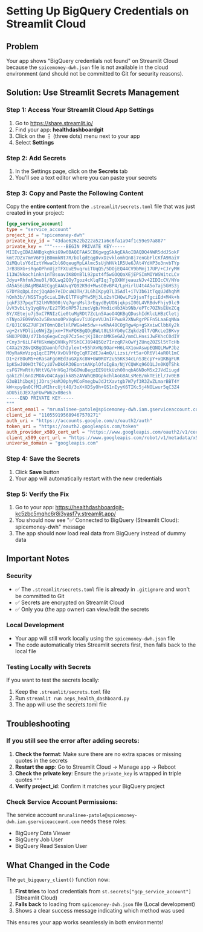 # Setting Up BigQuery Credentials on Streamlit Cloud

## Problem
Your app shows "BigQuery credentials not found" on Streamlit Cloud because the `spicemoney-dwh.json` file is not available in the cloud environment (and should not be committed to Git for security reasons).

## Solution: Use Streamlit Secrets Management

### Step 1: Access Your Streamlit Cloud App Settings

1. Go to https://share.streamlit.io/
2. Find your app: **healthdashboardgit**
3. Click on the **⋮** (three dots) menu next to your app
4. Select **Settings**

### Step 2: Add Secrets

1. In the Settings page, click on the **Secrets** tab
2. You'll see a text editor where you can paste your secrets

### Step 3: Copy and Paste the Following Content

Copy the **entire content** from the `.streamlit/secrets.toml` file that was just created in your project:

```toml
[gcp_service_account]
type = "service_account"
project_id = "spicemoney-dwh"
private_key_id = "43dae62622b222a521a6c6fa1a94f1c59e97a887"
private_key = """-----BEGIN PRIVATE KEY-----
MIIEvgIBADANBgkqhkiG9w0BAQEFAASCBKgwggSkAgEAAoIBAQDQ4NWR5ddJSokF
kmt7DZx7mHV6F9jB0mmkRt7R/bUlgdEqg0vxDzvklomhQn8j7enGbFlCKfA9RaiV
QiMQulsY6dIztYWwaCbl60qeugMpLAlmc5sUjhHVk1R5Ue6JAt4YdXP3o3nvbTYp
JrB3BXG+sRqoOPhnUjzTFXUuE9vqruiTUqQ5/5DOjEQ44CV9bMmj17UP/+CJryMH
i13WJNkochinkn1nTBsoav3K8OnBlL92pxt4f5wGOQQaXEjEPSImMIYWSWitcLCv
Jdyu+RhfmNJmu0l/0OLwq2QOy7goz4cKlqFIqj7gOXHYjeauzNJv42IDIcCV/NYo
dA5A56iBAgMBAAECggEAAUvqYQ92K9d+MwsOBvBP4/LpHirlU4t4A5o7aj5GHS3j
G7DY8qDpLdzcjQqAOe7eIDcuW3TH/JL6hIKpyQ7L35Adl+iTV3b61tTqqUJdhqhM
hQnh3b//NSSTxg6ciaLIHvElTFVqPYw5Mj3Lo2sYCHQwLPi9jsnTfgciEd+M4k+h
jqkF337pqeT32lHVR000jVq7grgMsl3rEqydByUONjqkpsI00L4VRBdvFhjy9lc9
UvV3vbLty1yq8Nv/Ez2T95oRP57izucVgb/MndicHb3Ab9Nb/ePTc7OZNsEUxZCq
8Y/XEteju7j5xC7RNIzCie0tuMgRDt7ZcLn5AaoO4QKBgQDushIdKlcLHBzCletj
nTNyo2E09WVo3v5Bvaao0PxVq6xvTiU6pvVUJnIFPwu92XNwRgrPEFn5LaaEqNNa
E/QJ1C6GZ7UF1WT0mnQBclHlPWGa4n5dw++wKhA48COgRgw4p+gSXxiwClbbXy2k
vg+2rVFDliieNWjZpjxm+7MxFQKBgQDgBWLt8LShYb0yCZqkdzQlT/QRcLeIBKvy
SNUJP0DU/d7Ib4q6egwCzq87Cz5ecjKjI8cnbMKGeGA2/mmCLHnsiJwFKhcC0dIV
rCny3r6iLF4fHSkmWpQVHkyPFShECJ894Q5Qz7IrzqR7kOwYjZUnqZOZSl5tTcHb
C4Xa2Y28vQKBgQDaonbfChIylext+55hXvNp9Oar+H6L4X1owAswpEQNQLMwPJbz
M0yRaKmVzpq1qcEIPM/XvDV9fOgCqRT2dEJa4mQ/Lizsi/rt5a+OR6Vl4aROl1mC
D1+zr8OuM5+eRasaFgoHEd3uGXpXc8W+GW0ROY2u55KK34cLnS3EcpY+xQKBgFUR
1pKSwJU0H3t76CyiU7wDk6R30EontAAKplOfoIgBa/NjYCQWKq96O1LJn0KQTShk
csFG7MvRtH/NttVG/HnVGqJfbGOWuBegzEE9UtkUzh00nqbA6NDoM5x2JVdIiugd
qakIZhl6nD2MOAvO4CAypikk85zAVWhQBOGpkchlAoGBALsMeB/mkTEiEl/Jv0EB
G3oB1hibqKjjJDrsjHaMJ0phyMCoFmegbwJdJtXavtgb7W7yf3R3ZwZLmarBBT4Y
kW+xpyGn0CfMIuMIhrcUjt4O/3oX+XDSyOh+GS1nEyyK6TIKc5j4NOLwur5qC3Z4
aDU5iGJEX7pFUwPW62x0Besh
-----END PRIVATE KEY-----
"""
client_email = "mrunalinee-patole@spicemoney-dwh.iam.gserviceaccount.com"
client_id = "110559195689467570271"
auth_uri = "https://accounts.google.com/o/oauth2/auth"
token_uri = "https://oauth2.googleapis.com/token"
auth_provider_x509_cert_url = "https://www.googleapis.com/oauth2/v1/certs"
client_x509_cert_url = "https://www.googleapis.com/robot/v1/metadata/x509/mrunalinee-patole%40spicemoney-dwh.iam.gserviceaccount.com"
universe_domain = "googleapis.com"
```

### Step 4: Save the Secrets

1. Click **Save** button
2. Your app will automatically restart with the new credentials

### Step 5: Verify the Fix

1. Go to your app: https://healthdashboardgit-kc5zbc5mqhc6r8i3yasf7y.streamlit.app/
2. You should now see "✅ Connected to BigQuery (Streamlit Cloud): spicemoney-dwh" message
3. The app should now load real data from BigQuery instead of dummy data

## Important Notes

### Security
- ✅ The `.streamlit/secrets.toml` file is already in `.gitignore` and won't be committed to Git
- ✅ Secrets are encrypted on Streamlit Cloud
- ✅ Only you (the app owner) can view/edit the secrets

### Local Development
- Your app will still work locally using the `spicemoney-dwh.json` file
- The code automatically tries Streamlit secrets first, then falls back to the local file

### Testing Locally with Secrets
If you want to test the secrets locally:
1. Keep the `.streamlit/secrets.toml` file
2. Run `streamlit run aeps_health_dashboard.py`
3. The app will use the secrets.toml file

## Troubleshooting

### If you still see the error after adding secrets:

1. **Check the format**: Make sure there are no extra spaces or missing quotes in the secrets
2. **Restart the app**: Go to Streamlit Cloud → Manage app → Reboot
3. **Check the private key**: Ensure the `private_key` is wrapped in triple quotes `"""`
4. **Verify project_id**: Confirm it matches your BigQuery project

### Check Service Account Permissions:
The service account `mrunalinee-patole@spicemoney-dwh.iam.gserviceaccount.com` needs these roles:
- BigQuery Data Viewer
- BigQuery Job User
- BigQuery Read Session User

## What Changed in the Code

The `get_bigquery_client()` function now:
1. **First tries** to load credentials from `st.secrets["gcp_service_account"]` (Streamlit Cloud)
2. **Falls back** to loading from `spicemoney-dwh.json` file (Local development)
3. Shows a clear success message indicating which method was used

This ensures your app works seamlessly in both environments!

